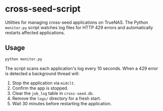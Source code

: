 # cross-seed-script

Utilities for managing cross-seed applications on TrueNAS.  The Python
`monitor.py` script watches log files for HTTP 429 errors and
automatically restarts affected applications.

## Usage

```bash
python monitor.py
```

The script scans each application's log every 10 seconds.  When a 429
error is detected a background thread will:

1. Stop the application via `midclt`.
2. Confirm the app is stopped.
3. Clear the `job_log` table in `cross-seed.db`.
4. Remove the `logs/` directory for a fresh start.
5. Wait 30 minutes before restarting the application.
```
